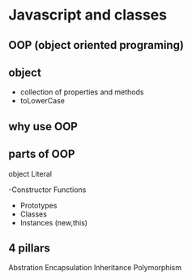 # Javascript and classes 

## OOP (object oriented programing) 

## object 
- collection of properties and methods
- toLowerCase

## why use OOP

## parts of OOP
object Literal

-Constructor Functions
- Prototypes
- Classes
- Instances (new,this)


## 4 pillars
Abstration
Encapsulation
Inheritance
Polymorphism
